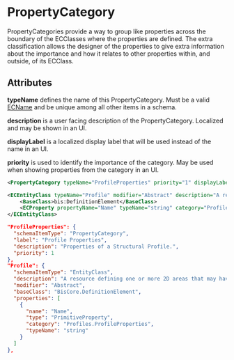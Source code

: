 # PropertyCategory

PropertyCategories provide a way to group like properties across the boundary of the ECClasses where the properties are defined. The extra classification allows the designer of the properties to give extra information about the importance and how it relates to other properties within, and outside, of its ECClass.

## Attributes

**typeName** defines the name of this PropertyCategory. Must be a valid [ECName](./ec-name.md) and be unique among all other items in a schema.

**description** is a user facing description of the PropertyCategory. Localized and may be shown in an UI.

**displayLabel** is a localized display label that will be used instead of the name in an UI.

**priority** is used to identify the importance of the category. May be used when showing properties from the category in an UI.

```xml
<PropertyCategory typeName="ProfileProperties" priority="1" displayLabel="Profile Properties" description="Properties of a Structural Profile." />

<ECEntityClass typeName="Profile" modifier="Abstract" description="A resource defining one or more 2D areas that may have voids.">
    <BaseClass>bis:DefinitionElement</BaseClass>
    <ECProperty propertyName="Name" typeName="string" category="ProfileProperties" />
</ECEntityClass>
```

```json
"ProfileProperties": {
  "schemaItemType": "PropertyCategory",
  "label": "Profile Properties",
  "description": "Properties of a Structural Profile.",
  "priority": 1
},
"Profile": {
  "schemaItemType": "EntityClass",
  "description": "A resource defining one or more 2D areas that may have voids.",
  "modifier": "Abstract",
  "baseClass": "BisCore.DefinitionElement",
  "properties": [
    {
      "name": "Name",
      "type": "PrimitiveProperty",
      "category": "Profiles.ProfileProperties",
      "typeName": "string"
    }
  ]
},
```
